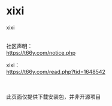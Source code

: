 # xixi
xixi
<br>
<br>

社区声明：<br>
https://t66y.com/notice.php

xixi：<br>
https://t66y.com/read.php?tid=1648542

<br><br>
此页面仅提供下载安装包，并非开源项目
